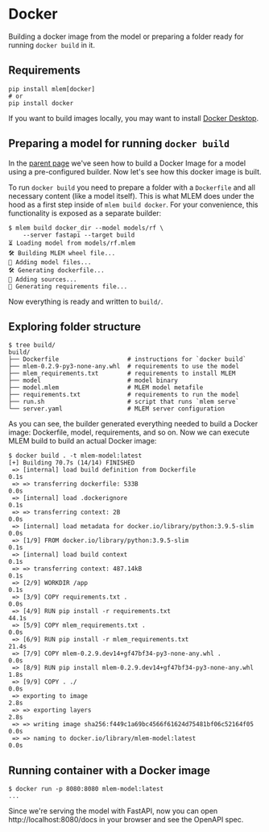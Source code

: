 # Docker

Building a docker image from the model or preparing a folder ready for running
`docker build` in it.

## Requirements

```cli
pip install mlem[docker]
# or
pip install docker
```

If you want to build images locally, you may want to install
[Docker Desktop](https://www.docker.com/products/docker-desktop/).

## Preparing a model for running `docker build`

In the [parent page](/doc/user-guide/building) we've seen how to build a Docker
Image for a model using a pre-configured builder. Now let's see how this docker
image is built.

To run `docker build` you need to prepare a folder with a `Dockerfile` and all
necessary content (like a model itself). This is what MLEM does under the hood
as a first step inside of `mlem build docker`. For your convenience, this
functionality is exposed as a separate builder:

```cli
$ mlem build docker_dir --model models/rf \
    --server fastapi --target build
⏳️ Loading model from models/rf.mlem
🛠 Building MLEM wheel file...
💼 Adding model files...
🛠 Generating dockerfile...
💼 Adding sources...
💼 Generating requirements file...
```

Now everything is ready and written to `build/`.

## Exploring folder structure

```cli
$ tree build/
build/
├── Dockerfile                   # instructions for `docker build`
├── mlem-0.2.9-py3-none-any.whl  # requirements to use the model
├── mlem_requirements.txt        # requirements to install MLEM
├── model                        # model binary
├── model.mlem                   # MLEM model metafile
├── requirements.txt             # requirements to run the model
├── run.sh                       # script that runs `mlem serve`
└── server.yaml                  # MLEM server configuration
```

As you can see, the builder generated everything needed to build a Docker image:
Dockerfile, model, requirements, and so on. Now we can execute MLEM build to
build an actual Docker image:

```cli
$ docker build . -t mlem-model:latest
[+] Building 70.7s (14/14) FINISHED
 => [internal] load build definition from Dockerfile                   0.1s
 => => transferring dockerfile: 533B                                   0.0s
 => [internal] load .dockerignore                                      0.1s
 => => transferring context: 2B                                        0.0s
 => [internal] load metadata for docker.io/library/python:3.9.5-slim   0.0s
 => [1/9] FROM docker.io/library/python:3.9.5-slim                     0.1s
 => [internal] load build context                                      0.1s
 => => transferring context: 487.14kB                                  0.1s
 => [2/9] WORKDIR /app                                                 0.1s
 => [3/9] COPY requirements.txt .                                      0.0s
 => [4/9] RUN pip install -r requirements.txt                         44.1s
 => [5/9] COPY mlem_requirements.txt .                                 0.0s
 => [6/9] RUN pip install -r mlem_requirements.txt                    21.4s
 => [7/9] COPY mlem-0.2.9.dev14+gf47bf34-py3-none-any.whl .            0.0s
 => [8/9] RUN pip install mlem-0.2.9.dev14+gf47bf34-py3-none-any.whl   1.8s
 => [9/9] COPY . ./                                                    0.0s
 => exporting to image                                                 2.8s
 => => exporting layers                                                2.8s
 => => writing image sha256:f449c1a69bc4566f61624d75481bf06c52164f05   0.0s
 => => naming to docker.io/library/mlem-model:latest                   0.0s
```

## Running container with a Docker image

```cli
$ docker run -p 8080:8080 mlem-model:latest
...
```

Since we're serving the model with FastAPI, now you can open
http://localhost:8080/docs in your browser and see the OpenAPI spec.
